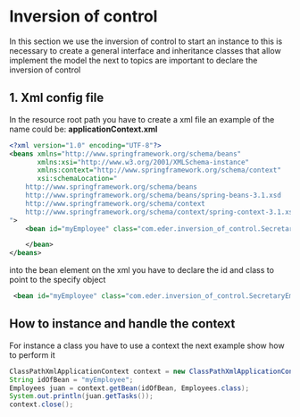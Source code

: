 # Inversion of control

In this section we use the inversion of control to start an instance
to this is necessary to create a general interface and inheritance classes that allow implement the model
the next to topics are important to declare the inversion of control


## 1. Xml config file

In the resource root path you have to create a xml file an example of the name could be:
**applicationContext.xml**


``` xml
<?xml version="1.0" encoding="UTF-8"?>
<beans xmlns="http://www.springframework.org/schema/beans"
       xmlns:xsi="http://www.w3.org/2001/XMLSchema-instance"
       xmlns:context="http://www.springframework.org/schema/context"
       xsi:schemaLocation="
    http://www.springframework.org/schema/beans
    http://www.springframework.org/schema/beans/spring-beans-3.1.xsd
    http://www.springframework.org/schema/context
    http://www.springframework.org/schema/context/spring-context-3.1.xsd
">
    <bean id="myEmployee" class="com.eder.inversion_of_control.SecretaryEmployee">

    </bean>
</beans>
```

into the bean element on the xml you have to declare the id and class to point to the specify object

``` xml
 <bean id="myEmployee" class="com.eder.inversion_of_control.SecretaryEmployee"></bean>
```

## How to instance and handle the context 

For instance a class you have to use a context the next example show how to perform it

``` java
ClassPathXmlApplicationContext context = new ClassPathXmlApplicationContext("applicationContext.xml");
String idOfBean = "myEmployee";
Employees juan = context.getBean(idOfBean, Employees.class);
System.out.println(juan.getTasks());
context.close();
```